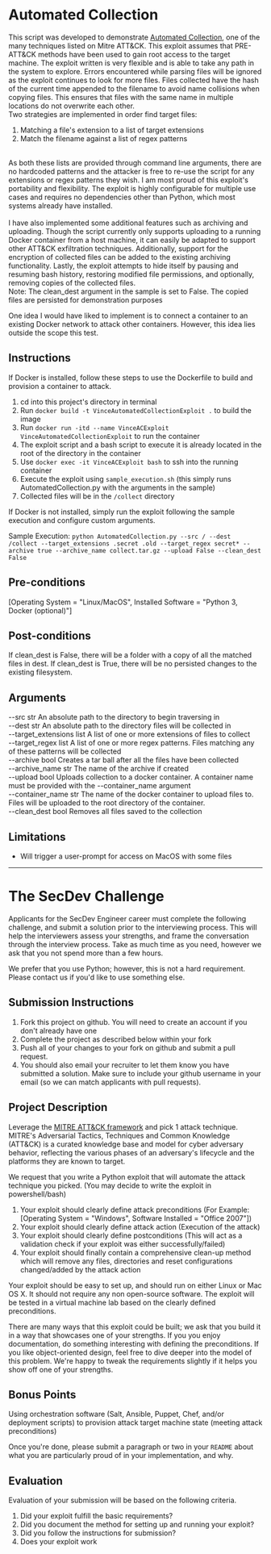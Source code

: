 # Automated Collection 

This script was developed to demonstrate [Automated Collection](https://attack.mitre.org/techniques/T1119/), one of the many techniques listed on Mitre ATT&CK.
This exploit assumes that PRE-ATT&CK methods have been used to gain root access to the target machine.
The exploit written is very flexible and is able to take any path in the system to explore. Errors encountered while parsing files will be ignored as the exploit continues to look for more files.
Files collected have the hash of the current time appended to the filename to avoid name collisions when copying files. This ensures that files with the same name in multiple locations do not overwrite each other. 
<br/>
Two strategies are implemented in order find target files:
   1. Matching a file's extension to a list of target extensions
   2. Match the filename against a list of regex patterns

<br/>
As both these lists are provided through command line arguments, there are no hardcoded patterns and the attacker is free to re-use the script for any extensions or regex patterns they wish.
I am most proud of this exploit's portability and flexibility. The exploit is highly configurable for multiple use cases and requires no dependencies other than Python, which most systems already have installed.
<br/><br/>
I have also implemented some additional features such as archiving and uploading. Though the script
currently only supports uploading to a running Docker container from a host machine, it can easily be adapted to support other ATT&CK exfiltration techniques. 
Additionally, support for the encryption of collected files can be added to the existing archiving functionality.
Lastly, the exploit attempts to hide itself by pausing and resuming bash history, restoring modified file permissions, and optionally, removing copies of the collected files.
<br/>
Note: The clean_dest argument in the sample is set to False. The copied files are persisted for demonstration purposes

One idea I would have liked to implement is to connect a container to an existing Docker network to attack other containers. However, this idea lies outside the scope this test.


## Instructions
If Docker is installed, follow these steps to use the Dockerfile to build and provision a container to attack.
1. cd into this project's directory in terminal
2. Run `docker build -t VinceAutomatedCollectionExploit .` to build the image
3. Run `docker run -itd --name VinceACExploit VinceAutomatedCollectionExploit` to run the container
4. The exploit script and a bash script to execute it is already located in the root of the directory in the container
5. Use `docker exec -it VinceACExploit bash` to ssh into the running container
6. Execute the exploit using `sample_execution.sh` (this simply runs AutomatedCollection.py with the arguments in the sample)
7. Collected files will be in the `/collect` directory

If Docker is not installed, simply run the exploit following the sample execution and configure custom arguments.

Sample Execution:
`python AutomatedCollection.py --src / --dest /collect --target_extensions .secret .old --target_regex secret* --archive true --archive_name collect.tar.gz --upload False --clean_dest False`

## Pre-conditions
   [Operating System = "Linux/MacOS", Installed Software = "Python 3, Docker (optional)"]
   
## Post-conditions
If clean_dest is False, there will be a folder with a copy of all the matched files in dest. If clean_dest is True,
there will be no persisted changes to the existing filesystem.

## Arguments
  --src str            An absolute path to the directory to begin traversing in<br/>
  --dest str           An absolute path to the directory files will be collected in<br/>
  --target_extensions list A list of one or more extensions of files to collect<br/>
  --target_regex list A list of one or more regex patterns. Files matching any of these patterns will be collected<br/>
  --archive bool     Creates a tar ball after all the files have been collected<br/>
  --archive_name str The name of the archive if created<br/>
  --upload bool       Uploads collection to a docker container. A container name must be provided with the --container_name argument<br/>
  --container_name str The name of the docker container to upload files to. Files will be uploaded to the root directory of the container.<br/>
  --clean_dest bool Removes all files saved to the collection<br/>

## Limitations
- Will trigger a user-prompt for access on MacOS with some files

---

# The SecDev Challenge
Applicants for the SecDev Engineer career must complete the following challenge, and submit a solution prior to the interviewing process. This will help the interviewers assess your strengths, and frame the conversation through the interview process. Take as much time as you need, however we ask that you not spend more than a few hours. 

We prefer that you use Python; however, this is not a hard requirement. Please contact us if you'd like to use something else.

## Submission Instructions
1. Fork this project on github. You will need to create an account if you don't already have one
1. Complete the project as described below within your fork
1. Push all of your changes to your fork on github and submit a pull request. 
1. You should also email your recruiter to let them know you have submitted a solution. Make sure to include your github username in your email (so we can match applicants with pull requests).

## Project Description
Leverage the [MITRE ATT&CK framework](https://attack.mitre.org/wiki/Main_Page) and pick 1 attack technique. MITRE's Adversarial Tactics, Techniques and Common Knowledge (ATT&CK) is a curated knowledge base and model for cyber adversary behavior, reflecting the various phases of an adversary's lifecycle and the platforms they are known to target.

We request that you write a Python exploit that will automate the attack technique you picked. (You may decide to write the exploit in powershell/bash)
1. Your exploit should clearly define attack preconditions (For Example: [Operating System = "Windows", Software Installed = "Office 2007"])
2. Your exploit should clearly define attack action (Execution of the attack)
3. Your exploit should clearly define postconditions (This will act as a validation check if your exploit was either successfully/failed)
4. Your exploit should finally contain a comprehensive clean-up method which will remove any files, directories and reset configurations changed/added by the attack action

Your exploit should be easy to set up, and should run on either Linux or Mac OS X. It should not require any non open-source software. The exploit will be tested in a virtual machine lab based on the clearly defined preconditions.

There are many ways that this exploit could be built; we ask that you build it in a way that showcases one of your strengths. If you you enjoy documentation, do something interesting with defining the preconditions. If you like object-oriented design, feel free to dive deeper into the model of this problem. We're happy to tweak the requirements slightly if it helps you show off one of your strengths.

## Bonus Points
Using orchestration software (Salt, Ansible, Puppet, Chef, and/or deployment scripts) to provision attack target machine state (meeting attack preconditions)

Once you're done, please submit a paragraph or two in your `README` about what you are particularly proud of in your implementation, and why.

## Evaluation
Evaluation of your submission will be based on the following criteria. 

1. Did your exploit fulfill the basic requirements?
2. Did you document the method for setting up and running your exploit?
3. Did you follow the instructions for submission?
4. Does your exploit work


